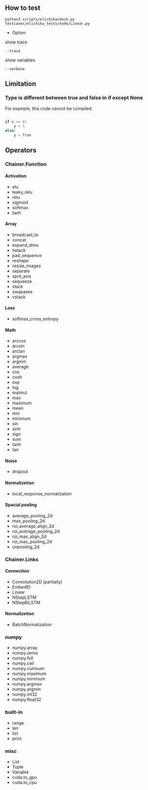 ## How to test

```
python3 scripts/elichikacheck.py testcases/elichika_tests/node/Linear.py
```

- Option

show trace

```
--trace
```

show variables

```
--verbose
```

## Limitation

### Type is different between true and false in if except None

For example, this code cannot be compiled.

```python

if x == 0:
    y = 1
else:
    y = True    

```

## Operators

### Chainer.Function

#### Activation

- elu
- leaky_relu
- relu
- sigmoid
- softmax
- tanh

#### Array

- broadcast_to
- concat
- expand_dims
- hstack
- pad_sequence
- reshape
- resize_images
- separate
- sprit_axis
- sequeeze
- stack
- swapaxes
- vstack

#### Loss

- softmax_cross_entropy

#### Math

- arccos
- arcsin
- arctan
- argmax
- argmin
- average
- cos
- cosh
- exp
- log
- matmul
- max
- maximum
- mean
- min
- minimum
- sin
- sinh
- sign
- sum
- tanh
- tan

#### Noise

- dropout

#### Normalizetion

- local_response_normalization

#### Spacial pooling

- average_pooling_2d
- max_pooling_2d
- roi_average_align_2d
- roi_average_pooling_2d
- roi_max_align_2d
- roi_max_pooling_2d
- unpooling_2d

### Chainer.Links

#### Connection

- Convolution2D (partially)
- EmbedID
- Linear
- NStepLSTM
- NStepBiLSTM

#### Normalizetion

- BatchNormalization

### numpy

- numpy.array
- numpy.zeros
- numpy.full
- numpy.ceil
- numpy.cumsum
- numpy.maximum
- numpy.minimum
- numpy.argmax
- numpy.argmin
- numpy.int32
- numpy.float32

### built-in

- range
- len
- list
- print

### misc

- List
- Tuple
- Variable
- cuda.to_gpu
- cuda.to_cpu